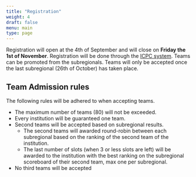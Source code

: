```yaml
---
title: "Registration"
weight: 4
draft: false
menu: main
type: page
---
```


Registration will open at the 4th of September and will close on **Friday the 1st of November**. Registration will be done through
the [ICPC system](https://icpc.global/regionals/finder/Northwestern-Europe-2025).
Teams can be promoted from the subregionals.
Teams will only be accepted once the last subregional (26th of October) has taken place.

## Team Admission rules

The following rules will be adhered to when accepting teams.

* The maximum number of teams (80) will not be exceeded.
* Every institution will be guaranteed one team.
* Second teams will be accepted based on subregional results.
  - The second teams will awarded round-robin between each subregional based on the ranking of the second team of the institution.
  - The last number of slots (when 3 or less slots are left) will be awarded to the institution with the best ranking on the subregional scoreboard of their second team, max one per subregional.
* No third teams will be accepted
